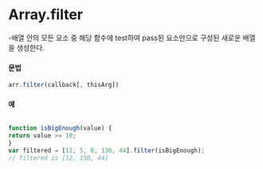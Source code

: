 # Array.filter

-배열 안의 모든 요소 중 해당 함수에 test하여 pass된 요소만으로 구성된 새로운 배열을 생성한다.



#### 문법

```javascript
arr.filter(callback[, thisArg])
```


#### 예

```javascript

function isBigEnough(value) {
return value >= 10;
}
var filtered = [12, 5, 8, 130, 44].filter(isBigEnough);
// filtered is [12, 130, 44]

```



